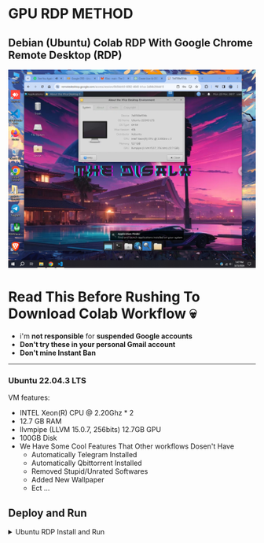# GPU RDP METHOD

## Debian (Ubuntu) Colab RDP With Google Chrome Remote Desktop (RDP)

![.](spec.png)

# Read This Before Rushing To Download Colab Workflow 💀

* i'm **not responsible** for **suspended Google accounts**
* **Don't try these in your personal Gmail account** 
* **Don't mine Instant Ban**

---
### Ubuntu 22.04.3 LTS

VM features:
* INTEL Xeon(R) CPU @ 2.20Ghz * 2
* 12.7 GB RAM
* llvmpipe (LLVM 15.0.7, 256bits) 12.7GB GPU
* 100GB Disk
* We Have Some Cool Features That Other workflows Dosen't Have
  - Automatically Telegram Installed
  - Automatically Qbittorrent Installed
  - Removed Stupid/Unrated Softwares
  - Added New Wallpaper
  - Ect ...

## Deploy and Run

<details>
    <summary>Ubuntu RDP Install and Run</summary>
<br>
    
* **Get Colab Drive file** from **Release**

* Double click the file and click **Play Button**
    
* Go To [**Google Chrome Remote Desktop (CRD)**](https://remotedesktop.google.com/access) Site 

* Click **Set up via SSH**

* Copy your **Debian Linux SSH** Code **(token)**
    
* Paste it in the **Colab** then hit **Enter**

* **Wait 3 - 4 Minutes**

* After You See my **Banner Art** , Go to **CRD** and Click **Remote Access**

* Double Click and Give **PIN : _123456_**

* Now You're In , Enjoy.

</details>

    
